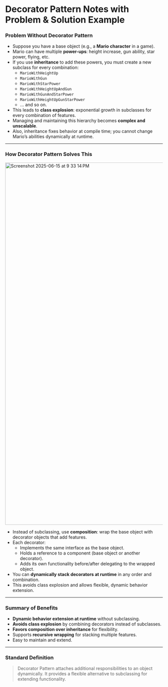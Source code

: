 # Decorator Pattern Notes with Problem & Solution Example

### Problem Without Decorator Pattern

- Suppose you have a base object (e.g., a **Mario character** in a game).
- Mario can have multiple **power-ups**: height increase, gun ability, star power, flying, etc.
- If you use **inheritance** to add these powers, you must create a new subclass for every combination:
  - `MarioWithHeightUp`
  - `MarioWithGun`
  - `MarioWithStarPower`
  - `MarioWithHeightUpAndGun`
  - `MarioWithGunAndStarPower`
  - `MarioWithHeightUpGunStarPower`
  - ... and so on.
- This leads to **class explosion**: exponential growth in subclasses for every combination of features.
- Managing and maintaining this hierarchy becomes **complex and unscalable**.
- Also, inheritance fixes behavior at compile time; you cannot change Mario’s abilities dynamically at runtime.

---

### How Decorator Pattern Solves This

<img width="1159" alt="Screenshot 2025-06-15 at 9 33 14 PM" src="https://github.com/user-attachments/assets/f65a57b1-a009-4de1-b769-cf6c299f70a1" />

- Instead of subclassing, use **composition**: wrap the base object with decorator objects that add features.
- Each decorator:
  - Implements the same interface as the base object.
  - Holds a reference to a component (base object or another decorator).
  - Adds its own functionality before/after delegating to the wrapped object.
- You can **dynamically stack decorators at runtime** in any order and combination.
- This avoids class explosion and allows flexible, dynamic behavior extension.

---

### Summary of Benefits

- **Dynamic behavior extension at runtime** without subclassing.
- **Avoids class explosion** by combining decorators instead of subclasses.
- **Favors composition over inheritance** for flexibility.
- Supports **recursive wrapping** for stacking multiple features.
- Easy to maintain and extend.

---

### Standard Definition

> Decorator Pattern attaches additional responsibilities to an object dynamically. It provides a flexible alternative to subclassing for extending functionality.
